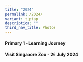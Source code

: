 ```yaml
---
title: "2024"
permalink: /2024/
variant: tiptap
description: ""
third_nav_title: Photos
---
```

<h4>Primary 1 - Learning Journey</h4>
<h4>Visit Singapore Zoo - 26 July 2024</h4>
<p></p>
<p></p>
<p></p>
